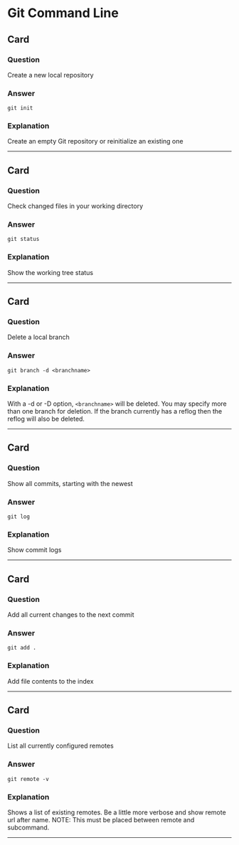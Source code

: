 # Git Command Line

## Card 
### Question
Create a new local repository
### Answer
`git init`
### Explanation
Create an empty Git repository or reinitialize an existing one

---

## Card
### Question
Check changed files in your working directory
### Answer
`git status`
### Explanation
Show the working tree status

---

## Card 
### Question
Delete a local branch
### Answer
`git branch -d <branchname>`
### Explanation
With a -d or -D option, `<branchname>` will be deleted. You may specify more than one branch for deletion. If the branch currently has a reflog then the reflog will also be deleted.

---

## Card 
### Question
Show all commits, starting with the newest
### Answer
`git log`
### Explanation
Show commit logs

---

## Card 
### Question
Add all current changes to the next commit
### Answer
`git add .`
### Explanation
Add file contents to the index

---

## Card 
### Question
List all currently configured remotes
### Answer
`git remote -v`
### Explanation
Shows a list of existing remotes. Be a little more verbose and show remote url after name. NOTE: This must be placed between remote and subcommand. 

---
